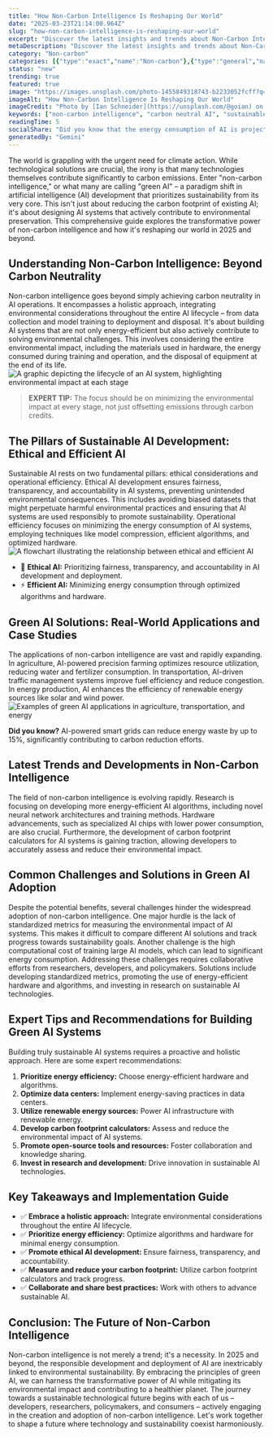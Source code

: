 ```yaml
---
title: "How Non-Carbon Intelligence Is Reshaping Our World"
date: "2025-03-23T21:14:00.964Z"
slug: "how-non-carbon-intelligence-is-reshaping-our-world"
excerpt: "Discover the latest insights and trends about Non-Carbon Intelligence. This comprehensive guide covers everything you need to know about Non-Carbon Intelligence in 2025."
metaDescription: "Discover the latest insights and trends about Non-Carbon Intelligence. This comprehensive guide covers everything you need to know about Non-Carbon Intelli..."
category: "Non-carbon"
categories: [{"type":"exact","name":"Non-carbon"},{"type":"general","name":"Artificial Intelligence"},{"type":"medium","name":"Machine Learning"},{"type":"specific","name":"Deep Learning"},{"type":"niche","name":"Reinforcement Learning"}]
status: "new"
trending: true
featured: true
image: "https://images.unsplash.com/photo-1455849318743-b2233052fcff?q=85&w=1200&fit=max&fm=webp&auto=compress"
imageAlt: "How Non-Carbon Intelligence Is Reshaping Our World"
imageCredit: "Photo by [Ian Schneider](https://unsplash.com/@goian) on Unsplash"
keywords: ["non-carbon intelligence", "carbon neutral AI", "sustainable AI", "green AI solutions", "ethical AI development", "AI for sustainability", "reducing carbon footprint AI", "environmentally friendly AI", "AI and climate change", "best practices green AI"]
readingTime: 5
socialShare: "Did you know that the energy consumption of AI is projected to increase exponentially?  Non-carbon intelligence offers a crucial path towards a sustainable technological future."
generatedBy: "Gemini"
---
```




The world is grappling with the urgent need for climate action.  While technological solutions are crucial, the irony is that many technologies themselves contribute significantly to carbon emissions.  Enter "non-carbon intelligence," or what many are calling "green AI" – a paradigm shift in artificial intelligence (AI) development that prioritizes sustainability from its very core. This isn't just about reducing the carbon footprint of existing AI; it's about designing AI systems that actively contribute to environmental preservation.  This comprehensive guide explores the transformative power of non-carbon intelligence and how it's reshaping our world in 2025 and beyond.

## Understanding Non-Carbon Intelligence: Beyond Carbon Neutrality

Non-carbon intelligence goes beyond simply achieving carbon neutrality in AI operations. It encompasses a holistic approach, integrating environmental considerations throughout the entire AI lifecycle – from data collection and model training to deployment and disposal.  It's about building AI systems that are not only energy-efficient but also actively contribute to solving environmental challenges.  This involves considering the entire environmental impact, including the materials used in hardware, the energy consumed during training and operation, and the disposal of equipment at the end of its life. ![A graphic depicting the lifecycle of an AI system, highlighting environmental impact at each stage](https://images.unsplash.com/photo-1451187580459-43490279c0fa?q=85&w=1200&fit=max&fm=webp&auto=compress)

> **EXPERT TIP:**  The focus should be on minimizing the environmental impact at every stage, not just offsetting emissions through carbon credits.

## The Pillars of Sustainable AI Development: Ethical and Efficient AI

Sustainable AI rests on two fundamental pillars: ethical considerations and operational efficiency.  Ethical AI development ensures fairness, transparency, and accountability in AI systems, preventing unintended environmental consequences.  This includes avoiding biased datasets that might perpetuate harmful environmental practices and ensuring that AI systems are used responsibly to promote sustainability. Operational efficiency focuses on minimizing the energy consumption of AI systems, employing techniques like model compression, efficient algorithms, and optimized hardware. ![A flowchart illustrating the relationship between ethical and efficient AI](https://images.unsplash.com/photo-1484417894907-623942c8ee29?q=85&w=1200&fit=max&fm=webp&auto=compress)

* 🔑 **Ethical AI:**  Prioritizing fairness, transparency, and accountability in AI development and deployment.
* ⚡ **Efficient AI:** Minimizing energy consumption through optimized algorithms and hardware.

## Green AI Solutions: Real-World Applications and Case Studies

The applications of non-carbon intelligence are vast and rapidly expanding.  In agriculture, AI-powered precision farming optimizes resource utilization, reducing water and fertilizer consumption.  In transportation, AI-driven traffic management systems improve fuel efficiency and reduce congestion.  In energy production, AI enhances the efficiency of renewable energy sources like solar and wind power.  ![Examples of green AI applications in agriculture, transportation, and energy](https://images.unsplash.com/photo-1517976487492-5750f3195933?q=85&w=1200&fit=max&fm=webp&auto=compress)

**Did you know?**  AI-powered smart grids can reduce energy waste by up to 15%, significantly contributing to carbon reduction efforts.

##  Latest Trends and Developments in Non-Carbon Intelligence

The field of non-carbon intelligence is evolving rapidly.  Research is focusing on developing more energy-efficient AI algorithms, including novel neural network architectures and training methods.  Hardware advancements, such as specialized AI chips with lower power consumption, are also crucial.  Furthermore, the development of carbon footprint calculators for AI systems is gaining traction, allowing developers to accurately assess and reduce their environmental impact.

## Common Challenges and Solutions in Green AI Adoption

Despite the potential benefits, several challenges hinder the widespread adoption of non-carbon intelligence.  One major hurdle is the lack of standardized metrics for measuring the environmental impact of AI systems.  This makes it difficult to compare different AI solutions and track progress towards sustainability goals.  Another challenge is the high computational cost of training large AI models, which can lead to significant energy consumption.  Addressing these challenges requires collaborative efforts from researchers, developers, and policymakers.  Solutions include developing standardized metrics, promoting the use of energy-efficient hardware and algorithms, and investing in research on sustainable AI technologies.

## Expert Tips and Recommendations for Building Green AI Systems

Building truly sustainable AI systems requires a proactive and holistic approach.  Here are some expert recommendations:

1. **Prioritize energy efficiency:** Choose energy-efficient hardware and algorithms.
2. **Optimize data centers:** Implement energy-saving practices in data centers.
3. **Utilize renewable energy sources:** Power AI infrastructure with renewable energy.
4. **Develop carbon footprint calculators:**  Assess and reduce the environmental impact of AI systems.
5. **Promote open-source tools and resources:** Foster collaboration and knowledge sharing.
6. **Invest in research and development:** Drive innovation in sustainable AI technologies.

## Key Takeaways and Implementation Guide

* ✅ **Embrace a holistic approach:** Integrate environmental considerations throughout the entire AI lifecycle.
* ✅ **Prioritize energy efficiency:** Optimize algorithms and hardware for minimal energy consumption.
* ✅ **Promote ethical AI development:** Ensure fairness, transparency, and accountability.
* ✅ **Measure and reduce your carbon footprint:** Utilize carbon footprint calculators and track progress.
* ✅ **Collaborate and share best practices:** Work with others to advance sustainable AI.

## Conclusion: The Future of Non-Carbon Intelligence

Non-carbon intelligence is not merely a trend; it's a necessity.  In 2025 and beyond, the responsible development and deployment of AI are inextricably linked to environmental sustainability.  By embracing the principles of green AI, we can harness the transformative power of AI while mitigating its environmental impact and contributing to a healthier planet.  The journey towards a sustainable technological future begins with each of us – developers, researchers, policymakers, and consumers – actively engaging in the creation and adoption of non-carbon intelligence.  Let's work together to shape a future where technology and sustainability coexist harmoniously. 
